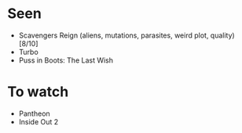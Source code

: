 # Seen
 - Scavengers Reign (aliens, mutations, parasites, weird plot, quality) [8/10]
 - Turbo
 - Puss in Boots: The Last Wish

# To watch
 - Pantheon
 - Inside Out 2

